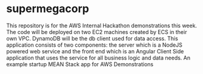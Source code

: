 # supermegacorp
This repository is for the AWS Internal Hackathon demonstrations this week.  The code will be deployed on two EC2 machines created by ECS in their own VPC.  DynamoDB will be the db client used for data access.
This application consists of two components:  the server which is a NodeJS powered web service and the front end which is an Angular Client Side application that uses the service for all business logic and data needs.
An example startup MEAN Stack app for AWS Demonstrations
